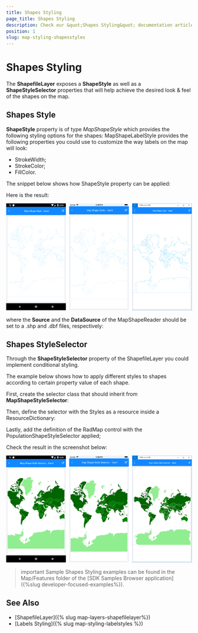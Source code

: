 ```yaml
---
title: Shapes Styling
page_title: Shapes Styling
description: Check our &quot;Shapes Styling&quot; documentation article for Telerik Map for Xamarin control.
position: 1
slug: map-styling-shapesstyles
---
```


# Shapes Styling

The **ShapefileLayer** exposes a **ShapeStyle** as well as a **ShapeStyleSelector** properties that will help achieve the desired look &amp; feel of the shapes on the map.

## Shapes Style

**ShapeStyle** property is of type *MapShapeStyle* which provides the following styling options for the shapes:
MapShapeLabelStyle provides the following properties you could use to customize the way labels on the map will look:

* StrokeWidth;
* StrokeColor;
* FillColor.

The snippet below shows how ShapeStyle property can be applied:

<snippet id='map-styling-shapeslstyle' />

Here is the result:

![Map Shapes Styling](../images/map_styling_shapestyle.png)

where the **Source** and the **DataSource** of the MapShapeReader should be set to a .shp and .dbf files, respectively:

<snippet id='map-labels-settintsource' />

## Shapes StyleSelector

Through the **ShapeStyleSelector** property of the ShapefileLayer you could implement conditional styling. 

The example below shows how to apply different styles to shapes according to certain property value of each shape.

First, create the selector class that should inherit from **MapShapeStyleSelector**:

<snippet id='map-shapesstyleselector-code' />

Then, define the selector with the Styles as a resource inside a ResourceDictionary:

<snippet id='map-styling-shapeslstyleselector-styles' />

Lastly, add the definition of the RadMap control with the PopulationShapeStyleSelector applied;

<snippet id='map-styling-shapeslstyleselector-xaml' />

Check the result in the screenshot below:

![Map ShapeStyleSelector](../images/map_styling_shapestyleselector.png)

>important Sample Shapes Styling examples can be found in the Map/Features folder of the [SDK Samples Browser application]({%slug developer-focused-examples%}).

## See Also

- [ShapefileLayer]({% slug map-layers-shapefilelayer%})
- [Labels Styling]({% slug map-styling-labelstyles %})
